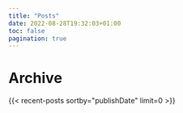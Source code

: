 ```yaml
---
title: "Posts"
date: 2022-08-28T19:32:03+01:00
toc: false
pagination: true
---
```


# Archive 

{{< recent-posts sortby="publishDate" limit=0 >}}